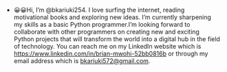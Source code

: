 - 😀😀Hi, I’m @bkariuki254. I love surfing the 
internet, reading motivational books and 
exploring new ideas. I’m currently sharpening 
my skills as a basic Python programmer.I’m 
looking forward to collaborate with other 
programmers on creating new and exciting Python
projects that will transform the world into a 
digital hub in the field of technology. You can 
reach me on my LinkedIn website which is 
https://www.linkedin.com/in/brian-mwohi-52bb0816b 
or through my email address which is 
bkariuki572@gmail.com.



